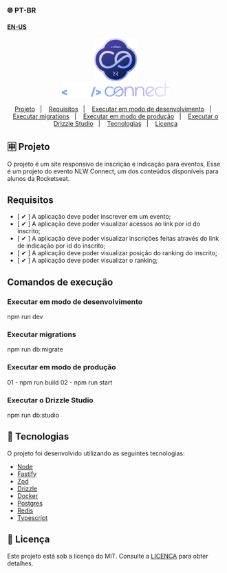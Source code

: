 ### 🌐 PT-BR
#### [EN-US](https://github.com/ArthurFakhouri/NLW-Journey-Server-Node/blob/master/READMEENUS.md)

<div align="center">
    <img alt="nlw-co" title="#nlw-co" src=".github/favicon.webp" width="100px" />
</div>
<div align="center">
    <img alt="nlw-connect" title="#nlw-connect" src=".github/logo.svg" width="250px" />
</div>

<p align="center">
  <a href="#-projeto">Projeto</a>&nbsp;&nbsp;&nbsp;|&nbsp;&nbsp;&nbsp;
  <a href="#requisitos">Requisitos</a>&nbsp;&nbsp;&nbsp;|&nbsp;&nbsp;&nbsp;
  <a href="#executar-em-modo-de-desenvolvimento">Executar em modo de desenvolvimento</a>&nbsp;&nbsp;&nbsp;|&nbsp;&nbsp;&nbsp;
  <a href="#executar-migrations">Executar migrations</a>&nbsp;&nbsp;&nbsp;|&nbsp;&nbsp;&nbsp;
  <a href="#executar-em-modo-de-produção">Executar em modo de produção</a>&nbsp;&nbsp;&nbsp;|&nbsp;&nbsp;&nbsp;
  <a href="#executar-o-drizzle-studio">Executar o Drizzle Studio</a>&nbsp;&nbsp;&nbsp;|&nbsp;&nbsp;&nbsp;
  <a href="#-tecnologias">Tecnologias</a>&nbsp;&nbsp;&nbsp;|&nbsp;&nbsp;&nbsp;
  <a href="#memo-licença">Licença</a>
</p>

## 🈸 Projeto

O projeto é um site responsivo de inscrição e indicação para eventos, Esse é um projeto do evento NLW Connect, um dos conteúdos disponíveis para alunos da Rocketseat.

## Requisitos

- [ ✔ ] A aplicação deve poder inscrever em um evento;
- [ ✔ ] A aplicação deve poder visualizar acessos ao link por id do inscrito;
- [ ✔ ] A aplicação deve poder visualizar inscrições feitas através do link de indicação por id do inscrito;
- [ ✔ ] A aplicação deve poder visualizar posição do ranking do inscrito;
- [ ✔ ] A aplicação deve poder visualizar o ranking;

## Comandos de execução

### Executar em modo de desenvolvimento
npm run dev

### Executar migrations
npm run db:migrate

### Executar em modo de produção
01 - npm run build
02 - npm run start

### Executar o Drizzle Studio
npm run db:studio

## 🚀 Tecnologias

O projeto foi desenvolvido utilizando as seguintes tecnologias:

- [Node](https://nodejs.org)
- [Fastify](https://fastify.dev)
- [Zod](https://zod.dev)
- [Drizzle](https://orm.drizzle.team)
- [Docker](https://www.docker.com)
- [Postgres](https://www.postgresql.org)
- [Redis](https://redis.io)
- [Typescript](https://www.typescriptlang.org)

## :memo: Licença
Este projeto está sob a licença do MIT. Consulte a [LICENÇA](LICENSE) para obter detalhes.

